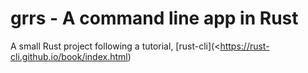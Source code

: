 # grrs - A command line app in Rust

 A small Rust project following a tutorial, [rust-cli](<https://rust-cli.github.io/book/index.html)
